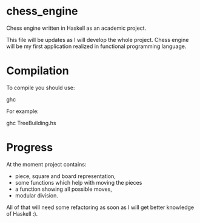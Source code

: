 # chess_engine
Chess engine written in Haskell as an academic project.

This file will be updates as I will develop the whole project. Chess engine will be my first application realized in functional programming language.


# Compilation

To compile you should use:

ghc <moduleName>

For example:

ghc TreeBuilding.hs


# Progress

At the moment project contains:

- piece, square and board representation,
- some functions which help with moving the pieces
- a function showing all possible moves,
- modular division.
 
 All of that will need some refactoring as soon as I will get better knowledge of Haskell :). 


